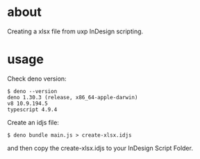 
# about

Creating a xlsx file from uxp InDesign scripting.


# usage

Check deno version:

```
$ deno --version
deno 1.30.3 (release, x86_64-apple-darwin)
v8 10.9.194.5
typescript 4.9.4
```

Create an idjs file:

```
$ deno bundle main.js > create-xlsx.idjs
```

and then copy the create-xlsx.idjs to your InDesign Script Folder.

